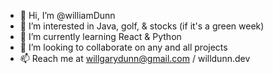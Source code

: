 - 👋 Hi, I’m @williamDunn
- 👀 I’m interested in Java, golf, & stocks (if it's a green week)
- 🌱 I’m currently learning React & Python
- 💞️ I’m looking to collaborate on any and all projects
- 📫 Reach me at willgarydunn@gmail.com / willdunn.dev

<!---
williamDunn/williamDunn is a ✨ special ✨ repository because its `README.md` (this file) appears on your GitHub profile.
You can click the Preview link to take a look at your changes.
--->
